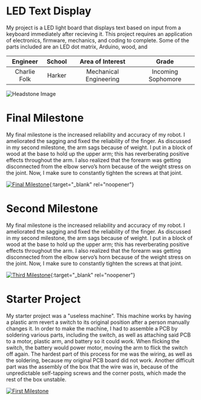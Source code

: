 # LED Text Display
My project is a LED light board that displays text based on input from a keyboard immediately after recieving it. This project requires an application of electronics, firmware, mechanics, and coding to complete. Some of the parts included are an LED dot matrix, Arduino, wood, and

| **Engineer** | **School** | **Area of Interest** | **Grade** |
|:--:|:--:|:--:|:--:|
| Charlie Folk | Harker | Mechanical Engineering | Incoming Sophomore

![Headstone Image](https://lh3.googleusercontent.com/pw/AM-JKLVs9trnXZUrd4V11R0wOuXXsekP2_Gx0DtO6qCIVjfh6Jm-6HCGO92EJys8hOO0I5ZDOunO8ZjfBinO9AG3NcOX4Rn8i59hbT2xma8Zomp6D1xR0Z3P_WRE4PKBfOWR-_4H1VBKVParytHjWgQfq-k=s1036-no?authuser=0)

# Final Milestone
My final milestone is the increased reliability and accuracy of my robot. I ameliorated the sagging and fixed the reliability of the finger. As discussed in my second milestone, the arm sags because of weight. I put in a block of wood at the base to hold up the upper arm; this has reverberating positive effects throughout the arm. I also realized that the forearm was getting disconnected from the elbow servo’s horn because of the weight stress on the joint. Now, I make sure to constantly tighten the screws at that joint. 

[![Final Milestone](https://res.cloudinary.com/marcomontalbano/image/upload/v1612573869/video_to_markdown/images/youtube--F7M7imOVGug-c05b58ac6eb4c4700831b2b3070cd403.jpg )](https://www.youtube.com/watch?v=F7M7imOVGug&feature=emb_logo "Final Milestone"){:target="_blank" rel="noopener"}

# Second Milestone
My final milestone is the increased reliability and accuracy of my robot. I ameliorated the sagging and fixed the reliability of the finger. As discussed in my second milestone, the arm sags because of weight. I put in a block of wood at the base to hold up the upper arm; this has reverberating positive effects throughout the arm. I also realized that the forearm was getting disconnected from the elbow servo’s horn because of the weight stress on the joint. Now, I make sure to constantly tighten the screws at that joint.

[![Third Milestone](https://res.cloudinary.com/marcomontalbano/image/upload/v1612574014/video_to_markdown/images/youtube--y3VAmNlER5Y-c05b58ac6eb4c4700831b2b3070cd403.jpg)](https://www.youtube.com/watch?v=y3VAmNlER5Y&feature=emb_logo "Second Milestone"){:target="_blank" rel="noopener"}

# Starter Project
My starter project was a "useless machine". This machine works by having a plastic arm revert a switch to its original position after a person manually changes it. In order to make the machine, I had to assemble a PCB by soldering various parts, including the switch, as well as attaching said PCB to a motor, plastic arm, and battery so it could work. When flicking the switch, the battery would power motor, moving the arm to flick the switch off again. The hardest part of this process for me was the wiring, as well as the soldering, because my original PCB board did not work. Another difficult part was the assembly of the box that the wire was in, because of the unpredictable self-tapping screws and the corner posts, which made the rest of the box unstable. 

[![First Milestone](https://i3.ytimg.com/vi/GVJ7ubITNtI/maxresdefault.jpg)](https://www.youtube.com/watch?v=GVJ7ubITNtI&ab_channel=BlueStampEng)

